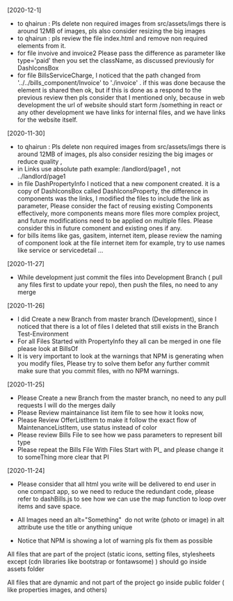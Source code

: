 [2020-12-1]
- to qhairun : Pls delete non required images from src/assets/imgs there is around 12MB of images, pls also consider resizing the big images 
- to qhairun : pls review the file index.html and remove non required elements from it.
- for file invoive and invoice2 Please pass the difference as parameter like type='paid' then you set the className, as discussed previously for DashIconsBox
- for file BillsServiceCharge, I noticed that the path changed from '../../bills_component/Invoice' to './invoice' . if this was done because the element is shared then ok,
  but if this is done as a respond to the previous review then pls consider that I mentioned <Link path=""> only, because in web development the url of website should start form /something
  in react or any other development we have links for internal files, and we have links for the website itself. 

[2020-11-30]
- to qhairun : Pls delete non required images from src/assets/imgs there is around 12MB of images, pls also consider resizing the big images or reduce quality , 
- in Links use absolute path example: /landlord/page1 , not ../landlord/page1
- in file DashPropertyInfo I noticed that a new component created.  it is a copy of DashIconsBox called DashIconsProperty, the difference in components was the links, I modified the files to include the link as parameter, Please consider the fact of reusing existing Components effectively, more components means more files more complex project, and future modifications need to be applied on multiple files. Please consider this in future comonent and existing ones if any.
- for bills items like gas, gasitem, internet item, please review the naming of component look at the file internet item for example, try to use names like service or servicedetail ...

[2020-11-27]
- While development just commit the files into Development Branch ( pull any files first to update your repo), then push the files, no need to any merge

[2020-11-26]
- I did Create a new Branch from master branch (Development), since I noticed that there is a lot of files I deleted that still exists in the Branch Test-Environment
- For all Files Started with PropertyInfo they all can be merged in one file please look at BillsOf
- It is very important to look at the warnings that NPM is generating when you modify files, Please try to solve them befor any further commit make sure that you commit files, with no NPM warnings.


[2020-11-25]
- Please Create a new Branch from the master branch, no need to any pull requests I will do the merges daily
- Please Review maintainance list item file to see how it looks now, 
- Please Review OfferListItem to make it follow the exact flow of MaintenanceListItem, use status instead of color 
- Please review Bills File to see how we pass parameters to represent bill type
- Please repeat the Bills File With Files Start with PI_ and please change it to someThing more clear that PI

[2020-11-24]
- Please consider that all html you write will be delivered to end user in one compact app, so we need to reduce the redundant code, please refer to dashBills.js to see how we can use the map function to loop over  items and save space.

- All Images need an alt="Something" <img alt="" /> do not write (photo or image) in alt attribute use the title or anything unique

- Notice that NPM is showing a lot of warning pls fix them as possible


All files that are part of the project (static icons,  setting files, stylesheets except (cdn libraries like bootstrap or fontawsome) ) should go inside assets folder

All files that are dynamic and not part of the project go inside public folder ( like properties images, and others)




